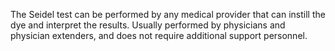 The Seidel test can be performed by any medical provider that can instill the dye and interpret the results. Usually performed by physicians and physician extenders, and does not require additional support personnel.